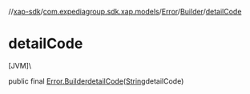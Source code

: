 //[xap-sdk](../../../../index.md)/[com.expediagroup.sdk.xap.models](../../index.md)/[Error](../index.md)/[Builder](index.md)/[detailCode](detail-code.md)

# detailCode

[JVM]\

public final [Error.Builder](index.md)[detailCode](detail-code.md)([String](https://docs.oracle.com/javase/8/docs/api/java/lang/String.html)detailCode)
